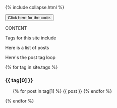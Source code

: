
{% include collapse.html %}

<button class="collapsible" id="yaml">Click here for the code.</button>

<div class="content" id="yamldata" markdown="1">
  CONTENT
</div>



Tags for this site include 


Here is a list of posts


Here's the post tag loop

{% for tag in site.tags %}
  <h3>{{ tag[0] }}</h3>
  <ul>
    {% for post in tag[1] %} 
  {{ post }}
    {% endfor %}
  </ul>
{% endfor %}

